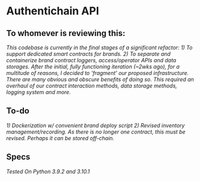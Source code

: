 # Authentichain API
## To whomever is reviewing this:
*This codebase is currently in the final stages of a significant refactor:*
*1) To support dedicated smart contracts for brands.*
*2) To separate and containerize brand contract loggers, access/operator APIs and data storages.*
*After the initial, fully functioning iteration (~2wks ago), for a multitude of reasons, I decided to 'fragment' our proposed infrastructure. There are many obvious and obscure benefits of doing so. This required an overhaul of our contract interaction methods, data storage methods, logging system and more.*

## To-do
*1) Dockerization w/ convenient brand deploy script*
*2) Revised inventory management/recording. As there is no longer one contract, this must be revised. Perhaps it can be stored off-chain.*

## Specs
*Tested On Python 3.9.2 and 3.10.1*
